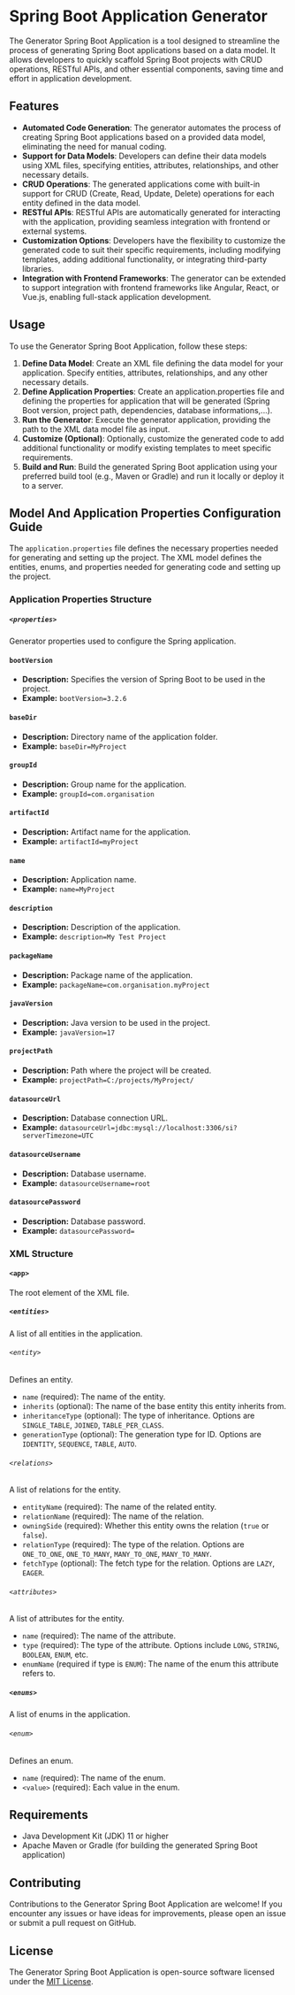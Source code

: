 # Spring Boot Application Generator

The Generator Spring Boot Application is a tool designed to streamline the process of generating Spring Boot applications based on a data model. It allows developers to quickly scaffold Spring Boot projects with CRUD operations, RESTful APIs, and other essential components, saving time and effort in application development.

## Features

- **Automated Code Generation**: The generator automates the process of creating Spring Boot applications based on a provided data model, eliminating the need for manual coding.
- **Support for Data Models**: Developers can define their data models using XML files, specifying entities, attributes, relationships, and other necessary details.
- **CRUD Operations**: The generated applications come with built-in support for CRUD (Create, Read, Update, Delete) operations for each entity defined in the data model.
- **RESTful APIs**: RESTful APIs are automatically generated for interacting with the application, providing seamless integration with frontend or external systems.
- **Customization Options**: Developers have the flexibility to customize the generated code to suit their specific requirements, including modifying templates, adding additional functionality, or integrating third-party libraries.
- **Integration with Frontend Frameworks**: The generator can be extended to support integration with frontend frameworks like Angular, React, or Vue.js, enabling full-stack application development.

## Usage

To use the Generator Spring Boot Application, follow these steps:

1. **Define Data Model**: Create an XML file defining the data model for your application. Specify entities, attributes, relationships, and any other necessary details.
2. **Define Application Properties**: Create an application.properties file and defining the properties for application that will be generated (Spring Boot version, project path, dependencies, database informations,...).
3. **Run the Generator**: Execute the generator application, providing the path to the XML data model file as input.
4. **Customize (Optional)**: Optionally, customize the generated code to add additional functionality or modify existing templates to meet specific requirements.
5. **Build and Run**: Build the generated Spring Boot application using your preferred build tool (e.g., Maven or Gradle) and run it locally or deploy it to a server.

## Model And Application Properties Configuration Guide

The `application.properties` file defines the necessary properties needed for generating and setting up the project.
The XML model defines the entities, enums, and properties needed for generating code and setting up the project.

### Application Properties Structure

##### `<properties>`

Generator properties used to configure the Spring application.

#### `bootVersion`
- **Description:** Specifies the version of Spring Boot to be used in the project.
- **Example:** `bootVersion=3.2.6`

#### `baseDir`
- **Description:** Directory name of the application folder.
- **Example:** `baseDir=MyProject`

#### `groupId`
- **Description:** Group name for the application.
- **Example:** `groupId=com.organisation`

#### `artifactId`
- **Description:** Artifact name for the application.
- **Example:** `artifactId=myProject`

#### `name`
- **Description:** Application name.
- **Example:** `name=MyProject`

#### `description`
- **Description:** Description of the application.
- **Example:** `description=My Test Project`

#### `packageName`
- **Description:** Package name of the application.
- **Example:** `packageName=com.organisation.myProject`

#### `javaVersion`
- **Description:** Java version to be used in the project.
- **Example:** `javaVersion=17`

#### `projectPath`
- **Description:** Path where the project will be created.
- **Example:** `projectPath=C:/projects/MyProject/`

#### `datasourceUrl`
- **Description:** Database connection URL.
- **Example:** `datasourceUrl=jdbc:mysql://localhost:3306/si?serverTimezone=UTC`

#### `datasourceUsername`
- **Description:** Database username.
- **Example:** `datasourceUsername=root`

#### `datasourcePassword`
- **Description:** Database password.
- **Example:** `datasourcePassword=`

### XML Structure

#### `<app>`

The root element of the XML file.

##### `<entities>`

A list of all entities in the application.

###### `<entity>`

Defines an entity.

- `name` (required): The name of the entity.
- `inherits` (optional): The name of the base entity this entity inherits from.
- `inheritanceType` (optional): The type of inheritance. Options are `SINGLE_TABLE`, `JOINED`, `TABLE_PER_CLASS`.
- `generationType` (optional): The generation type for ID. Options are `IDENTITY`, `SEQUENCE`, `TABLE`, `AUTO`.

###### `<relations>`

A list of relations for the entity.

- `entityName` (required): The name of the related entity.
- `relationName` (required): The name of the relation.
- `owningSide` (required): Whether this entity owns the relation (`true` or `false`).
- `relationType` (required): The type of the relation. Options are `ONE_TO_ONE`, `ONE_TO_MANY`, `MANY_TO_ONE`, `MANY_TO_MANY`.
- `fetchType` (optional): The fetch type for the relation. Options are `LAZY`, `EAGER`.

###### `<attributes>`

A list of attributes for the entity.

- `name` (required): The name of the attribute.
- `type` (required): The type of the attribute. Options include `LONG`, `STRING`, `BOOLEAN`, `ENUM`, etc.
- `enumName` (required if type is `ENUM`): The name of the enum this attribute refers to.

##### `<enums>`

A list of enums in the application.

###### `<enum>`

Defines an enum.

- `name` (required): The name of the enum.
- `<value>` (required): Each value in the enum.



## Requirements

- Java Development Kit (JDK) 11 or higher
- Apache Maven or Gradle (for building the generated Spring Boot application)

## Contributing

Contributions to the Generator Spring Boot Application are welcome! If you encounter any issues or have ideas for improvements, please open an issue or submit a pull request on GitHub.

## License

The Generator Spring Boot Application is open-source software licensed under the [MIT License](LICENSE).
